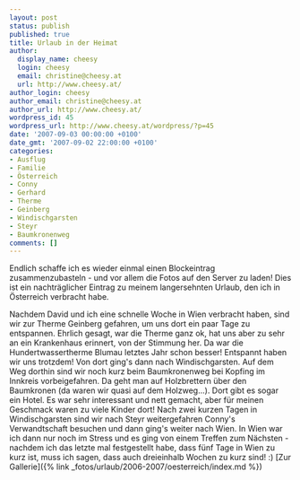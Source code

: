 ```yaml
---
layout: post
status: publish
published: true
title: Urlaub in der Heimat
author:
  display_name: cheesy
  login: cheesy
  email: christine@cheesy.at
  url: http://www.cheesy.at/
author_login: cheesy
author_email: christine@cheesy.at
author_url: http://www.cheesy.at/
wordpress_id: 45
wordpress_url: http://www.cheesy.at/wordpress/?p=45
date: '2007-09-03 00:00:00 +0100'
date_gmt: '2007-09-02 22:00:00 +0100'
categories:
- Ausflug
- Familie
- Österreich
- Conny
- Gerhard
- Therme
- Geinberg
- Windischgarsten
- Steyr
- Baumkronenweg
comments: []
---
```

<!--:de--><!-- 3796-->Endlich schaffe ich es wieder einmal einen Blockeintrag zusammenzubasteln - und vor allem die Fotos auf den Server zu laden! Dies ist ein nachträglicher Eintrag zu meinem langersehnten Urlaub, den ich in Österreich verbracht habe.
Nachdem David und ich eine schnelle Woche in Wien verbracht haben, sind wir zur Therme Geinberg gefahren, um uns dort ein paar Tage zu entspannen. Ehrlich gesagt, war die Therme ganz ok, hat uns aber zu sehr an ein Krankenhaus erinnert, von der Stimmung her. Da war die Hundertwassertherme Blumau letztes Jahr schon besser! Entspannt haben wir uns trotzdem!
Von dort ging's dann nach Windischgarsten. Auf dem Weg dorthin sind wir noch kurz beim Baumkronenweg bei Kopfing im Innkreis vorbeigefahren. Da geht man auf Holzbrettern über den Baumkronen (da waren wir quasi auf dem Holzweg...). Dort gibt es sogar ein Hotel. Es war sehr interessant und nett gemacht, aber für meinen Geschmack waren zu viele Kinder dort!
Nach zwei kurzen Tagen in Windischgarsten sind wir nach Steyr weitergefahren Conny's Verwandtschaft besuchen und dann ging's weiter nach Wien. In Wien war ich dann nur noch im Stress und es ging von einem Treffen zum Nächsten - nachdem ich das letzte mal festgestellt habe, dass fünf Tage in Wien zu kurz ist, muss ich sagen, dass auch dreieinhalb Wochen zu kurz sind! :)
[Zur Gallerie]({% link _fotos/urlaub/2006-2007/oesterreich/index.md %})
